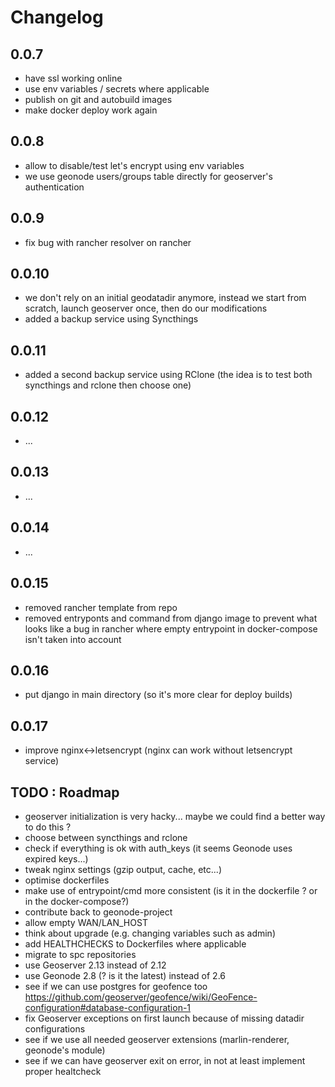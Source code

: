 # Changelog


## 0.0.7

- have ssl working online
- use env variables / secrets where applicable
- publish on git and autobuild images
- make docker deploy work again

## 0.0.8

- allow to disable/test let's encrypt using env variables
- we use geonode users/groups table directly for geoserver's authentication

## 0.0.9

- fix bug with rancher resolver on rancher

## 0.0.10

- we don't rely on an initial geodatadir anymore, instead we start from scratch, launch geoserver once, then do our modifications
- added a backup service using Syncthings

## 0.0.11

- added a second backup service using RClone (the idea is to test both syncthings and rclone then choose one)

## 0.0.12

- ...

## 0.0.13

- ...

## 0.0.14

- ...

## 0.0.15

- removed rancher template from repo
- removed entryponts and command from django image to prevent what looks like a bug in rancher where empty entrypoint in docker-compose isn't taken into account

## 0.0.16

- put django in main directory (so it's more clear for deploy builds)

## 0.0.17

- improve nginx<->letsencrypt (nginx can work without letsencrypt service)

## TODO : Roadmap

- geoserver initialization is very hacky... maybe we could find a better way to do this ?
- choose between syncthings and rclone
- check if everything is ok with auth_keys (it seems Geonode uses expired keys...)
- tweak nginx settings (gzip output, cache, etc...)
- optimise dockerfiles
- make use of entrypoint/cmd more consistent (is it in the dockerfile ? or in the docker-compose?)
- contribute back to geonode-project
- allow empty WAN/LAN_HOST
- think about upgrade (e.g. changing variables such as admin)
- add HEALTHCHECKS to Dockerfiles where applicable
- migrate to spc repositories
- use Geoserver 2.13 instead of 2.12
- use Geonode 2.8 (? is it the latest) instead of 2.6
- see if we can use postgres for geofence too https://github.com/geoserver/geofence/wiki/GeoFence-configuration#database-configuration-1
- fix Geoserver exceptions on first launch because of missing datadir configurations
- see if we use all needed geoserver extensions (marlin-renderer, geonode's module)
- see if we can have geoserver exit on error, in not at least implement proper healtcheck
